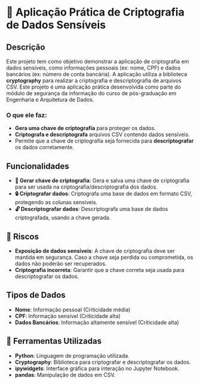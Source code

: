 # 🔐 Aplicação Prática de Criptografia de Dados Sensíveis

## Descrição

Este projeto tem como objetivo demonstrar a aplicação de criptografia em dados sensíveis, como informações pessoais (ex: nome, CPF) e dados bancários (ex: número de conta bancária). A aplicação utiliza a biblioteca **cryptography** para realizar a criptografia e descriptografia de arquivos CSV. Este projeto é uma aplicação prática desenvolvida como parte do módulo de segurança da informação do curso de pós-graduação em Engenharia e Arquitetura de Dados.

### O que ele faz:
- **Gera uma chave de criptografia** para proteger os dados.
- **Criptografa e descriptografa** arquivos CSV contendo dados sensíveis.
- Permite que a chave de criptografia seja fornecida para **descriptografar** os dados corretamente.

## Funcionalidades

- **🔑 Gerar chave de criptografia**: Gera e salva uma chave de criptografia para ser usada na criptografia/descriptografia dos dados.
- **🔒 Criptografar dados**: Criptografa uma base de dados em formato CSV, protegendo as colunas sensíveis.
- **🔓 Descriptografar dados**: Descriptografa uma base de dados criptografada, usando a chave gerada.

## 🚨 Riscos

- **Exposição de dados sensíveis**: A chave de criptografia deve ser mantida em segurança. Caso a chave seja perdida ou comprometida, os dados não poderão ser recuperados.
- **Criptografia incorreta**: Garantir que a chave correta seja usada para descriptografar os dados.

## Tipos de Dados

- **Nome**: Informação pessoal (Criticidade média)
- **CPF**: Informação sensível (Criticidade alta)
- **Dados Bancários**: Informação altamente sensível (Criticidade alta)

## 🔧 Ferramentas Utilizadas

- **Python**: Linguagem de programação utilizada.
- **Cryptography**: Biblioteca para criptografar e descriptografar os dados.
- **ipywidgets**: Interface gráfica para interação no Jupyter Notebook.
- **pandas**: Manipulação de dados em CSV.

